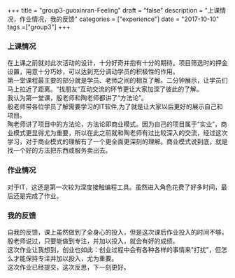 +++
title = "group3-guoxinran-Feeling"
draft = "false"
description = "上课情况，作业情况，我的反馈"
categories = ["experience"]
date = "2017-10-10"
tags =["group3"]
+++

### 上课情况

在上课之前就对此次活动的设计，十分好奇并抱有十分的期待。项目筛选时的押金设置，用意十分巧妙，可以达到充分调动学员的积极性的作用。<br/>
第一堂课程最主要的部分就是学员、老师之间的相互了解。二分钟展示，让学员们马上拉近了距离。“找朋友”互动交流的环节更让大家加深了彼此的了解。<br/>
我认为第一堂课，殷老师和陶老师都讲了“方法论”。<br/>
殷老师带各位学员了解需要学习的IT软件,为了就是让大家以后更好的展示自己和项目。<br/>
陶老师讲了项目中的方法论，方法论即商业模式。因为自己的项目属于“实业”，商业模式更显得尤为重要，所以在此之前就和陶老师有过比较深入的交流，经过这次学习，对于商业模式的理解有了一个更全面更深刻的理解。商业模式说到底，就是找一个好的方法把东西或服务卖出去。<br/>

### 作业情况
对于IT，这还是第一次较为深度接触编程工具。虽然进入角色花费了好多时间，最后还是完成了作业。<br/>


### 我的反馈
自我的反馈，课上虽然做到了全身心的投入，但是这次课后作业投入的时间不够。<br/>
殷老师说过，只要能做到专注，并加以投入，就会有好的成绩。<br/>
这次作业让我想到，创业也如此：创业过程中会有各种各样的事情来"打扰"，但怎么才能保持专注并加以投入，尤为重要。<br/>
这次作业已经提交，这次反思，下一刻更好。<br/>
